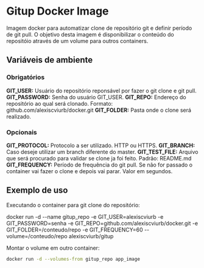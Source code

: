 # Gitup Docker Image

Imagem docker para automatizar clone de repositório git e definir período de git pull.
O objetivo desta imagem é disponibilizar o conteúdo do repositóio através de um volume para outros containers.

## Variáveis de ambiente

### Obrigatórios

**GIT_USER:** Usuário do repositório reponsável por fazer o git clone e git pull.
**GIT_PASSWORD:** Senha do usuário GIT_USER.
**GIT_REPO:** Endereço do repositório ao qual será clonado. Formato: github.com/alexiscviurb/docker.git
**GIT_FOLDER:** Pasta onde o clone será realizado.

### Opcionais

**GIT_PROTOCOL:** Protocolo a ser utilizado. HTTP ou HTTPS.
**GIT_BRANCH:** Caso deseje utilizar um branch diferente do master.
**GIT_TEST_FILE:** Arquivo que será procurado para validar se clone ja foi feito. Padrão: README.md
**GIT_FREQUENCY:** Período de frequência do git pull. Se não for passado o container vai fazer o clone e depois vai parar. Valor em segundos.

## Exemplo de uso

Executando o container para git clone do repositório:

docker run -d --name gitup_repo -e GIT_USER=alexiscviurb -e GIT_PASSWORD=senha -e GIT_REPO=github.com/alexiscviurb/docker.git -e GIT_FOLDER=/conteudo/repo -e GIT_FREQUENCY=60 --volume=/conteudo/repo alexiscviurb/gitup

Montar o volume em outro container:

```bash
docker run -d --volumes-from gitup_repo app_image
```
